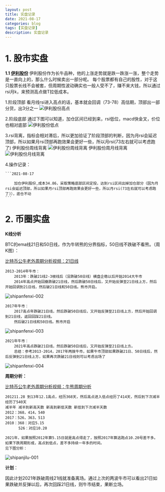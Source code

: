 ```yaml
---
layout: post
title: 实盘记录
date: 2021-08-17
categories: blog
tags: [实盘记录]
description: 实盘记录
---
```


# 1. 股市实盘 #

**1.1 [伊利股份][600887]**
  伊利股份作为长牛品种，他的上涨走势就是跌一跌涨一涨，整个走势是一直向上的，那么什么时候卖出一部分呢。
  每个股票都有自己的股性，对于这只股票长线不会被套，但周期性波动确实也一般人受不了，赚不来大钱，所以通过rsi月k，来预测高点做T拉低成本。

  1.阶段顶部
  看月线rsi进入高点的话，基本就会回调（73-78）高估期，顶部出一部分货，出3分之一
  ![伊利股份高点][600887-001]

  2.阶段底部
  通过下图可以知道，加仓区间已经到来，rsi低位，macd快金叉，价位也相对底部
  ![伊利股份低点][600887-002]
  
  3.rsi背离，指标会相对滞后，所以更加验证了阶段顶部的判断，因为月rsi会延迟顶部，所以如果月rsi顶部再跑效果会更好一些，所以月rsi(73左右就可以考虑跑了)
  伊利股份周线背离
  ![伊利股份周线背离][600887-003]
  伊利股份周月线背离
  ![伊利股份月线背离][600887-004]

   4.操作记录：
   
    ```2021-08-17

        加仓伊利股份,成本34.86，采取策略底部区间定投，达到rsi区间出掉加仓部分（因为月rsi会延迟顶部，所以如果月rsi顶部再跑效果会更好一些，所以月rsi(73左右就可以考虑跑了)），底仓不动
    ```

# 2. 币圈实盘 #

**K线分析**

BTC的ema线21日和50日线，作为牛转熊的分界指标，50日线不跌破不看熊。（周K图）：

[比特币公牛老外周期分析视频：21日线](https://www.youtube.com/watch?v=dJSvEvCsyTw&list=PLwDgXWGx8yomhmN8_N7UT_9uDIe4ZpPaV&index=1&t=616s)

    2013-2014年牛市：
        2013年：跌破21线2-3根线后（没跌破50日线）横盘企稳以后开始2014大牛市
        2014年高点开始回撤跌破21日线，然后跌破50日线后，又开始反弹至21日线上方，然后开始回调到21日线，然后破21日线和50日线。熊市开启。

![shipanfenxi-002][shipanfenxi-002]

    2017年牛市：
        2017高点年跌破21日线，然后跌破50日线后，又开始反弹至21日线上方，然后开始回调到21日线，返回回踩21日线。
        然后破21日线和50日线。熊市开启

![shipanfenxi-003][shipanfenxi-003]

    2021年牛市：
        2021年高点跌破21日线，然后跌破50日线后，又开始反弹至21日线上方。
        总结：参考2013-2014，2017年两拨牛市，如果牛市顶部如果跌破21日、50日线后，然后反弹到21日线上方，如果再次跌破21日线则可以考虑出场了

![shipanfenxi-004][shipanfenxi-004]

**周期分析：**

[比特币公牛老外周期分析视频：牛熊周期分析](https://www.youtube.com/watch?v=DfQfYTcx6hQ&list=PLwDgXWGx8yomhmN8_N7UT_9uDIe4ZpPaV&index=3&t=48s)

    201211.28 到13年12.1高点，经历368天，然后高点进入低点经历了414天，然后到下次减半经历了540天
    减半年 减半到新高天数 新高到新低天数 新低到下次减半天数
    2012：368，414，540
    2017：526，363，513
    2010：368：对应5.15
          526：对应10.20
         
    2021年，如果按照2012年算5.15日就是高点得走了，按照2017年算逃跑点10.20号差不多。
    如果下跌周期形成，高点到低点，差不多持续一年多的时间。
    见下图分析：

![shipanjilu-001][shipanjilu-001]


**计划**：

因此计划2021年跌破周线21线就准备离场。通过上次的两波牛市可以看出21日如果跌破并反弹以后，再次回踩21日线，则牛市结束，果断立场。





[600887]: https://cn.tradingview.com/chart/VcKE8GBT/?symbol=COINBASE%3ABTCUSD 
[600887-001]: https://siweiwo.top/resource/investment/other/600887-001.png
[600887-002]: https://siweiwo.top/resource/investment/other/600887-002.png
[600887-003]: https://siweiwo.top/resource/investment/other/600887-003.png
[600887-004]: https://siweiwo.top/resource/investment/other/600887-004.png
[shipanjilu-001]: https://siweiwo.top/resource/investment/other/shipanjilu-001.png
[shipanfenxi-002]: https://siweiwo.top/resource/investment/other/shipanfenxi-002.png
[shipanfenxi-003]: https://siweiwo.top/resource/investment/other/shipanfenxi-003.png
[shipanfenxi-004]: https://siweiwo.top/resource/investment/other/shipanfenxi-004.png


